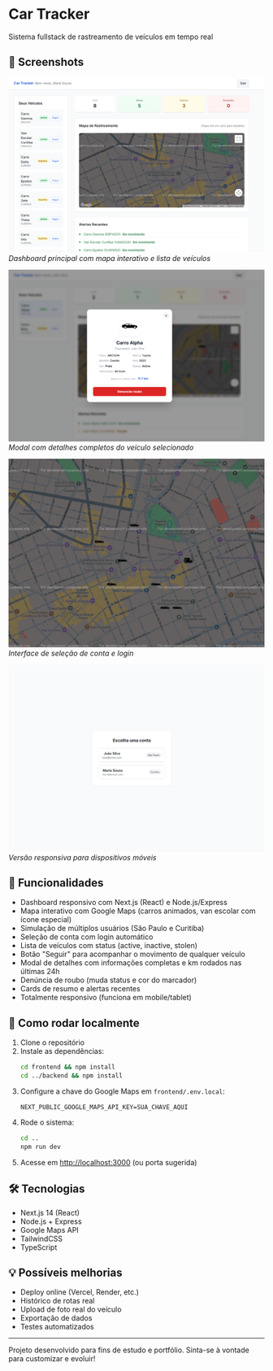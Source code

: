 # Car Tracker

Sistema fullstack de rastreamento de veículos em tempo real

## 📸 Screenshots

![Dashboard Principal](print1.png)
_Dashboard principal com mapa interativo e lista de veículos_

![Detalhes do Veículo](print2.png)
_Modal com detalhes completos do veículo selecionado_

![Sistema de Login](print3.png)
_Interface de seleção de conta e login_

![Visualização Mobile](print4.png)
_Versão responsiva para dispositivos móveis_

## 🚗 Funcionalidades

- Dashboard responsivo com Next.js (React) e Node.js/Express
- Mapa interativo com Google Maps (carros animados, van escolar com ícone especial)
- Simulação de múltiplos usuários (São Paulo e Curitiba)
- Seleção de conta com login automático
- Lista de veículos com status (active, inactive, stolen)
- Botão "Seguir" para acompanhar o movimento de qualquer veículo
- Modal de detalhes com informações completas e km rodados nas últimas 24h
- Denúncia de roubo (muda status e cor do marcador)
- Cards de resumo e alertas recentes
- Totalmente responsivo (funciona em mobile/tablet)

## 🚀 Como rodar localmente

1. Clone o repositório
2. Instale as dependências:
   ```bash
   cd frontend && npm install
   cd ../backend && npm install
   ```
3. Configure a chave do Google Maps em `frontend/.env.local`:
   ```
   NEXT_PUBLIC_GOOGLE_MAPS_API_KEY=SUA_CHAVE_AQUI
   ```
4. Rode o sistema:
   ```bash
   cd ..
   npm run dev
   ```
5. Acesse em [http://localhost:3000](http://localhost:3000) (ou porta sugerida)

## 🛠️ Tecnologias

- Next.js 14 (React)
- Node.js + Express
- Google Maps API
- TailwindCSS
- TypeScript

## 💡 Possíveis melhorias

- Deploy online (Vercel, Render, etc.)
- Histórico de rotas real
- Upload de foto real do veículo
- Exportação de dados
- Testes automatizados

---

Projeto desenvolvido para fins de estudo e portfólio. Sinta-se à vontade para customizar e evoluir!
